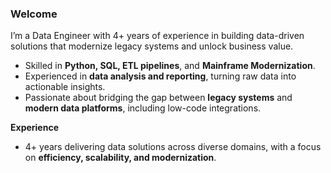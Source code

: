 ### Welcome

I’m a Data Engineer with 4+ years of experience in building data-driven solutions that modernize legacy systems and unlock business value.  

- Skilled in **Python, SQL, ETL pipelines**, and **Mainframe Modernization**.  
- Experienced in **data analysis and reporting**, turning raw data into actionable insights.  
- Passionate about bridging the gap between **legacy systems** and **modern data platforms**, including low-code integrations.  

**Experience**  
- 4+ years delivering data solutions across diverse domains, with a focus on **efficiency, scalability, and modernization**.
